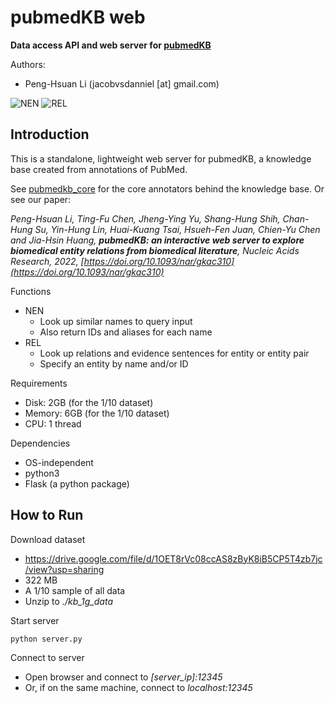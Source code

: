 # pubmedKB web

**Data access API and web server for [pubmedKB](https://github.com/jacobvsdanniel/pubmedkb_core)**

Authors:
- Peng-Hsuan Li (jacobvsdanniel [at] gmail.com)

![NEN](https://github.com/jacobvsdanniel/pubmedkb_web/blob/master/image_dir/web_nen.png)
![REL](https://github.com/jacobvsdanniel/pubmedkb_web/blob/master/image_dir/web_rel.png)

## Introduction

This is a standalone, lightweight web server for pubmedKB, a knowledge base created from annotations of PubMed.

See [pubmedkb_core](https://github.com/jacobvsdanniel/pubmedkb_core) for the core annotators behind the knowledge base. Or see our paper:

*Peng-Hsuan Li, Ting-Fu Chen, Jheng-Ying Yu, Shang-Hung Shih, Chan-Hung Su, Yin-Hung Lin, Huai-Kuang Tsai, Hsueh-Fen Juan, Chien-Yu Chen and Jia-Hsin Huang, **pubmedKB: an interactive web server to explore biomedical entity relations from biomedical literature**, Nucleic Acids Research, 2022, [https://doi.org/10.1093/nar/gkac310](https://doi.org/10.1093/nar/gkac310)*

Functions
- NEN
  - Look up similar names to query input
  - Also return IDs and aliases for each name
- REL
  - Look up relations and evidence sentences for entity or entity pair
  - Specify an entity by name and/or ID

Requirements
  - Disk: 2GB (for the 1/10 dataset)
  - Memory: 6GB (for the 1/10 dataset)
  - CPU: 1 thread

Dependencies
  - OS-independent
  - python3
  - Flask (a python package)

## How to Run

Download dataset
- https://drive.google.com/file/d/1OET8rVc08ccAS8zByK8iB5CP5T4zb7jc/view?usp=sharing
- 322 MB
- A 1/10 sample of all data
- Unzip to *./kb_1g_data*

Start server
```bash
python server.py
```

Connect to server
- Open browser and connect to *[server_ip]:12345*
- Or, if on the same machine, connect to *localhost:12345*

